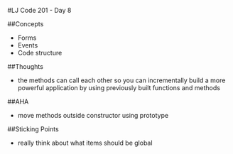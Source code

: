 #LJ Code 201 - Day 8

##Concepts
* Forms
* Events
* Code structure

##Thoughts
* the methods can call each other so you can incrementally build a more powerful application by using previously built functions and methods

##AHA
* move methods outside constructor using prototype

##Sticking Points
* really think about what items should be global
